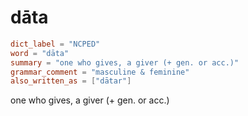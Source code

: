 # dāta

``` toml
dict_label = "NCPED"
word = "dāta"
summary = "one who gives, a giver (+ gen. or acc.)"
grammar_comment = "masculine & feminine"
also_written_as = ["dātar"]
```

one who gives, a giver (\+ gen. or acc.)

